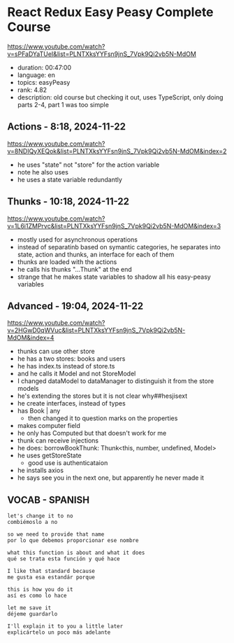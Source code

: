 # React Redux Easy Peasy Complete Course

https://www.youtube.com/watch?v=sPFaDYaTUeI&list=PLNTXksYYFsn9jnS_7Vpk9Qi2vb5N-MdOM

- duration: 00:47:00
- language: en
- topics: easyPeasy
- rank: 4.82
- description: old course but checking it out, uses TypeScript, only doing parts 2-4, part 1 was too simple

## Actions - 8:18, 2024-11-22

https://www.youtube.com/watch?v=8NDIQyXEQok&list=PLNTXksYYFsn9jnS_7Vpk9Qi2vb5N-MdOM&index=2

- he uses "state" not "store" for the action variable
- note he also uses <this>
- he uses a state variable redundantly

## Thunks - 10:18, 2024-11-22

https://www.youtube.com/watch?v=1L6i1ZMPrvc&list=PLNTXksYYFsn9jnS_7Vpk9Qi2vb5N-MdOM&index=3

- mostly used for asynchronous operations
- instead of separatinb based on symantic categories, he separates into state, action and thunks, an interface for each of them
- thunks are loaded with the actions
- he calls his thunks "...Thunk" at the end
- strange that he makes state variables to shadow all his easy-peasy variables

## Advanced - 19:04, 2024-11-22

https://www.youtube.com/watch?v=2HGwD0qWVuc&list=PLNTXksYYFsn9jnS_7Vpk9Qi2vb5N-MdOM&index=4

- thunks can use other store
- he has a two stores: books and users
- he has index.ts instead of store.ts
- and he calls it Model and not StoreModel
- I changed dataModel to dataManager to distinguish it from the store models
- he's extending the stores but it is not clear why##hesjisext
- he create interfaces, instead of types
- has Book | any
  - then changed it to question marks on the properties
- makes computer field
- he only has Computed<this> but that doesn't work for me
- thunk can receive injections
- he does: borrowBookThunk: Thunk<this, number, undefined, Model>
- he uses getStoreState
  - good use is authenticataion
- he installs axios
- he says see you in the next one, but apparently he never made it

## VOCAB - SPANISH

```
let's change it to no
combiémoslo a no

so we need to provide that name
por lo que debemos proporcionar ese nombre

what this function is about and what it does
qué se trata esta función y qué hace

I like that standard because
me gusta esa estandár porque

this is how you do it
así es como lo hace

let me save it
déjeme guardarlo

I'll explain it to you a little later
explicártelo un poco más adelante

```
